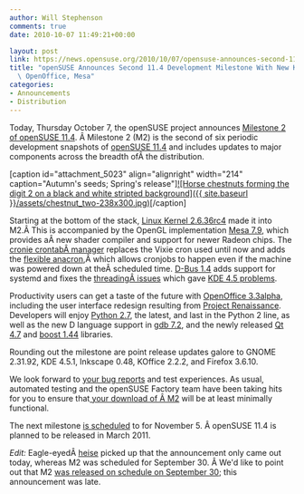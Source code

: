 ```yaml
---
author: Will Stephenson
comments: true
date: 2010-10-07 11:49:21+00:00

layout: post
link: https://news.opensuse.org/2010/10/07/opensuse-announces-second-11-4-development-milestone-with-new-kernel-openoffice-mesa/
title: "openSUSE Announces Second 11.4 Development Milestone With New Kernel,\
  \ OpenOffice, Mesa"
categories:
- Announcements
- Distribution
---
```

Today, Thursday October 7, the openSUSE project announces [Milestone 2 of openSUSE 11.4](http://software.opensuse.org/developer). Â Milestone 2 (M2) is the second of six periodic development snapshots of [openSUSE 11.4](http://en.opensuse.org/Portal:Factory) and includes updates to major components across the breadth ofÂ the distribution.

[caption id="attachment_5023" align="alignright" width="214" caption="Autumn's seeds; Spring's release"][![Horse chestnuts forming the digit 2 on a black and white stripted background]({{ site.baseurl }}/assets/chestnut_two-238x300.jpg)](https://news.opensuse.org/2010/10/07/opensuse-announces-second-11-4-development-milestone-with-new-kernel-openoffice-mesa/chestnut_two/)[/caption]

Starting at the bottom of the stack, [Linux Kernel 2.6.36rc4](http://article.gmane.org/gmane.linux.kernel/1035069) made it into M2.Â This is accompanied by the OpenGL implementation [Mesa 7.9](http://www.mesa3d.org/), which provides aÂ new shader compiler and support for newer Radeon chips. The [cronie crontabÂ manager](https://fedorahosted.org/cronie/) replaces the Vixie cron used until now and adds the [flexible anacron](http://en.wikipedia.org/wiki/Anacron),Â which allows cronjobs to happen even if the machine was powered down at theÂ scheduled time.  [D-Bus 1.4](http://lists.freedesktop.org/archives/dbus/2010-September/013378.html) adds support for systemd and fixes the [threadingÂ issues](https://bugs.freedesktop.org/show_bug.cgi?id=17754) which gave [KDE 4.5 problems](https://bugs.kde.org/show_bug.cgi?id=232054).

Productivity users can get a taste of the future with [OpenOffice 3.3alpha](http://wiki.services.openoffice.org/wiki/Features), including the user interface redesign resulting from [Project Renaissance](http://wiki.services.openoffice.org/wiki/Renaissance). Developers will enjoy [Python 2.7](http://docs.python.org/dev/whatsnew/2.7.html), the latest, and last in the Python 2 line, as well as the new D language support in [gdb 7.2](http://www.gnu.org/software/gdb/news/), and the newly released [Qt 4.7](http://labs.qt.nokia.com/2010/09/21/qt-4-7-0-now-available/) and [boost 1.44](http://www.boost.org/users/news/version_1_44_0) libraries.

Rounding out the milestone are point release updates galore to GNOME 2.31.92, KDE 4.5.1, Inkscape 0.48, KOffice 2.2.2, and Firefox 3.6.10.

We look forward to [your bug reports](http://bugzilla.novell.com/) and test experiences.  As usual, automated testing and the openSUSE Factory team have been taking hits for you to ensure that[ your download of Â M2](http://software.opensuse.org/developer) will be at least minimally functional.

The next milestone [is scheduled](http://www.suse.de/~coolo/opensuse_11.4/) to for November 5. Â openSUSE 11.4 is planned to be released in March 2011.

_Edit:_ Eagle-eyedÂ [heise](http://www.heise.de/open/meldung/Zweiter-Milestone-von-OpenSuse-11-4-1104023.html) picked up that the announcement only came out today, whereas M2 was scheduled for September 30. Â We'd like to point out that M2 [was released on schedule on September 30](http://lists.opensuse.org/opensuse-factory/2010-09/msg00162.html); this announcement was late.		
